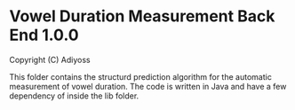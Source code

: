 Vowel Duration Measurement Back End 1.0.0
=======

Copyright (C) Adiyoss

This folder contains the structurd prediction algorithm for the automatic measurement of vowel duration.
The code is written in Java and have a few dependency of inside the lib folder.
